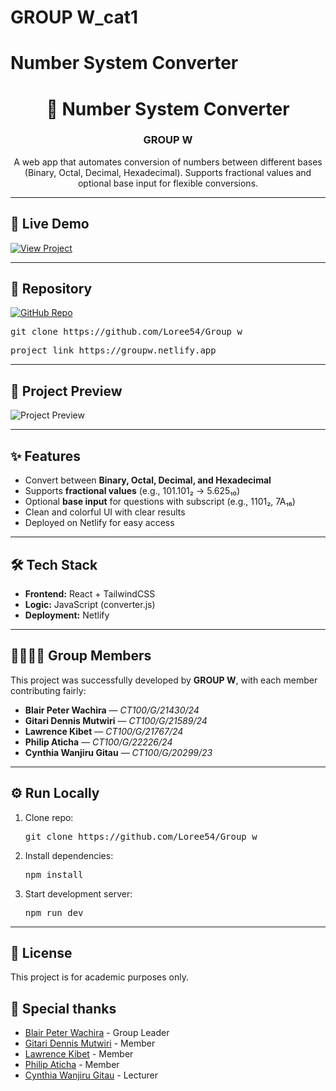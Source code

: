 # GROUP W_cat1

# Number System Converter

<h1 align="center">🔢 Number System Converter</h1>

<h3 align="center">GROUP W</h3>

<p align="center">
  A web app that automates conversion of numbers between different bases 
  (Binary, Octal, Decimal, Hexadecimal). Supports fractional values and 
  optional base input for flexible conversions.
</p>

<hr/>

<h2>🚀 Live Demo</h2>
<p>
  <a href="https://groupw.netlify.app">
    <img src="https://img.shields.io/badge/View%20Project-Click%20Here-blue?style=for-the-badge" alt="View Project"/>
  </a>
</p>

<hr/>

<h2>📂 Repository</h2>
<p>
  <a href="https://github.com/Loree54/Group_w">
    <img src="https://img.shields.io/badge/GitHub-Link-black?logo=github&style=for-the-badge" alt="GitHub Repo"/>
  </a>
</p>

<pre>
git clone https://github.com/Loree54/Group_w
</pre>

</p>

<pre>
project link https://groupw.netlify.app
</pre>

<hr/>

<h2>📸 Project Preview</h2>
<p>
  <img src="./screenshot.png" alt="Project Preview"/>
</p>

<hr/>

<h2>✨ Features</h2>
<ul>
  <li>Convert between <b>Binary, Octal, Decimal, and Hexadecimal</b></li>
  <li>Supports <b>fractional values</b> (e.g., 101.101₂ → 5.625₁₀)</li>
  <li>Optional <b>base input</b> for questions with subscript (e.g., 1101₂, 7A₁₆)</li>
  <li>Clean and colorful UI with clear results</li>
  <li>Deployed on Netlify for easy access</li>
</ul>

<hr/>

<h2>🛠️ Tech Stack</h2>
<ul>
  <li><b>Frontend:</b> React + TailwindCSS</li>
  <li><b>Logic:</b> JavaScript (converter.js)</li>
  <li><b>Deployment:</b> Netlify</li>
</ul>

<hr/>

<h2>👨‍👩‍👧‍👦 Group Members</h2>
<p>This project was successfully developed by <b>GROUP W</b>, with each member contributing fairly:</p>
<ul>
  <li><b>Blair Peter Wachira</b> — <i>CT100/G/21430/24</i></li>
  <li><b>Gitari Dennis Mutwiri</b> — <i>CT100/G/21589/24</i></li>
  <li><b>Lawrence Kibet</b> — <i>CT100/G/21767/24</i></li>
  <li><b>Philip Aticha</b> — <i>CT100/G/22226/24</i></li>
  <li><b>Cynthia Wanjiru Gitau</b> — <i>CT100/G/20299/23</i></li>
</ul>

<hr/>

<h2>⚙️ Run Locally</h2>
<ol>
  <li>Clone repo:
    <pre>git clone https://github.com/Loree54/Group_w</pre>
  </li>
  <li>Install dependencies:
    <pre>npm install</pre>
  </li>
  <li>Start development server:
    <pre>npm run dev</pre>
  </li>
</ol>

<hr/>

<h2>📖 License</h2>
<p>This project is for academic purposes only.</p>

<h2>📖 Special thanks</h2>
<ul>
  <li><a href="https://github.com/REPLACE_BLairUSERNAME" target="_blank" rel="noopener">Blair Peter Wachira</a> - Group Leader</li>
  <li><a href="https://github.com/REPLACE_GitariUSERNAME" target="_blank" rel="noopener">Gitari Dennis Mutwiri</a> - Member</li>
  <li><a href="https://github.com/REPLACE_LawrenceUSERNAME" target="_blank" rel="noopener">Lawrence Kibet</a> - Member</li>
  <li><a href="https://github.com/REPLACE_PhilipUSERNAME" target="_blank" rel="noopener">Philip Aticha</a> - Member</li>
  <li><a href="https://github.com/REPLACE_CynthiaUSERNAME" target="_blank" rel="noopener">Cynthia Wanjiru Gitau</a> - Lecturer</li>
</ul>
